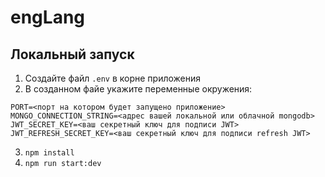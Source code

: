 # engLang

## Локальный запуск
1. Создайте файл ```.env``` в корне приложения
2. В созданном файе укажите переменные окружения:  
```
PORT=<порт на котором будет запущено приложение>
MONGO_CONNECTION_STRING=<адрес вашей локальной или облачной mongodb>
JWT_SECRET_KEY=<ваш секретный ключ для подписи JWT>
JWT_REFRESH_SECRET_KEY=<ваш секретный ключ для подписи refresh JWT>
```
3. ```npm install```
4. ```npm run start:dev```
